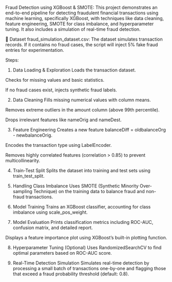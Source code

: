 Fraud Detection using XGBoost & SMOTE:
This project demonstrates an end-to-end pipeline for detecting fraudulent financial transactions using machine learning, specifically XGBoost, with techniques like data cleaning, feature engineering, SMOTE for class imbalance, and hyperparameter tuning. It also includes a simulation of real-time fraud detection.

📁 Dataset
fraud_simulation_dataset.csv: The dataset simulates transaction records. If it contains no fraud cases, the script will inject 5% fake fraud entries for experimentation.

Steps:

1. Data Loading & Exploration
Loads the transaction dataset.

Checks for missing values and basic statistics.

If no fraud cases exist, injects synthetic fraud labels.

2. Data Cleaning
Fills missing numerical values with column means.

Removes extreme outliers in the amount column (above 99th percentile).

Drops irrelevant features like nameOrig and nameDest.

3. Feature Engineering
Creates a new feature balanceDiff = oldbalanceOrg - newbalanceOrig.

Encodes the transaction type using LabelEncoder.

Removes highly correlated features (correlation > 0.85) to prevent multicollinearity.

4. Train-Test Split
Splits the dataset into training and test sets using train_test_split.

5. Handling Class Imbalance
Uses SMOTE (Synthetic Minority Over-sampling Technique) on the training data to balance fraud and non-fraud transactions.

6. Model Training
Trains an XGBoost classifier, accounting for class imbalance using scale_pos_weight.

7. Model Evaluation
Prints classification metrics including ROC-AUC, confusion matrix, and detailed report.

Displays a feature importance plot using XGBoost’s built-in plotting function.

8. Hyperparameter Tuning (Optional)
Uses RandomizedSearchCV to find optimal parameters based on ROC-AUC score.

9. Real-Time Detection Simulation
Simulates real-time detection by processing a small batch of transactions one-by-one and flagging those that exceed a fraud probability threshold (default: 0.8).
